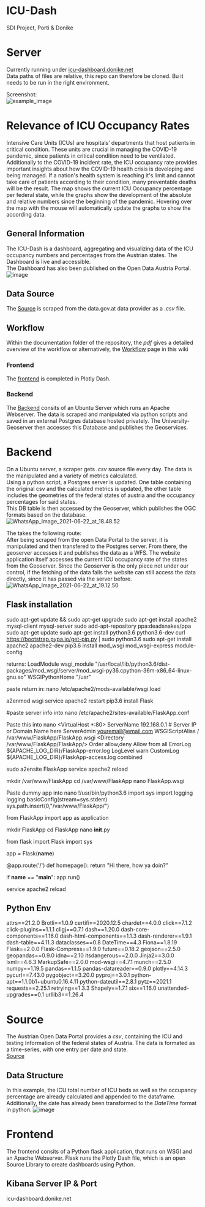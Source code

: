 # ICU-Dash

SDI Project, Porti & Donike  
  
# Server
Currently running under [icu-dashboard.donike.net]([url])  
Data paths of files are relative, this repo can therefore be cloned. Bu it needs to be run in the right environment.

  
Screenshot:  
![example_image](https://www.donike.net/wp-content/uploads/screencapture-icu-dashboard-donike-net-2021-06-26-17_30_17.jpg "Screenshot")


# Relevance of ICU Occupancy Rates  
Intensive Care Units (ICUs) are hospitals’ departments that host patients in critical condition. These units are crucial in managing the COVID-19 pandemic, since patients in critical condition need to be ventilated. Additionally to the COVID-19 incident rate, the ICU occupancy rate provides important insights about how the COVID-19 health crisis is developing and being managed. If a nation's health system is reaching it's limit and cannot take care of patients according to their condition, many preventable deaths will be the result.
The map shows the current ICU Occupancy percentage per federal state, while the graphs show the development of the absolute and relative numbers since the beginning of the pandemic. Hovering over the map with the mouse will automatically update the graphs to show the according data.
## General Information  
The ICU-Dash is a dashboard, aggregating and visualizing data of the ICU occupancy numbers and percentages from the Austrian states. The Dashboard is live and accessible.  
The Dashboard has also been published on the Open Data Austria Portal. 
![image](https://www.donike.net/wp-content/uploads/screencapture-icu-dashboard-donike-net-2021-06-26-17_30_17.jpg "image")
 
## Data Source  
The [Source](data) is scraped from the data.gov.at data provider as a *.csv* file.
## Workflow
Within the documentation folder of the repository, the *pdf* gives a detailed overview of the workflow or alternatively, the [Workflow](Workflow) page in this wiki
### Frontend
The [frontend](Frontend) is completed in Plotly Dash.  
### Backend
The [Backend](Backend) consits of an Ubuntu Server which runs an Apache Webserver. The data is scraped and manipulated via python scripts and saved in an external Postgres database hosted privately. The University-Geoserver then accesses this Database and publishes the Geoservices.



# Backend
On a Ubuntu server, a scraper gets *.csv* source file every day. The data is the manipulated and a variety of metrics calculated.  
Using a python script, a Postgres server is updated. One table containing the original csv and the calculated metrics is updated, the other table includes the geometries of the federal states of austria and the occupancy percentages for said states.  
This DB table is then accessed by the Geoserver, which publishes the OGC formats based on the database.
![WhatsApp_Image_2021-06-22_at_18.48.52](uploads/2083b522f35bcaad0a0a82db2507fad3/WhatsApp_Image_2021-06-22_at_18.48.52.jpeg)
  
The takes the following route:  
After being scraped from the open Data Portal to the server, it is manipulated and then transfered to the Postgres server. From there, the geoserver accesses it and publishes the data as a WFS. The website application itself accesses the current ICU occupancy rate of the states from the Geoserver. Since the Geoserver is the only piece not under our control, if the fetching of the data fails the website can still access the data directly, since it has passed via the server before.
![WhatsApp_Image_2021-06-22_at_19.12.50](uploads/afca644506ce3d98cb3e197d5bc0b439/WhatsApp_Image_2021-06-22_at_19.12.50.jpeg)
## Flask installation
sudo apt-get update && sudo apt-get upgrade
sudo apt-get install apache2 mysql-client mysql-server
sudo add-apt-repository ppa:deadsnakes/ppa
sudo apt-get update
sudo apt-get install python3.6 python3.6-dev
curl https://bootstrap.pypa.io/get-pip.py | sudo python3.6
sudo apt-get install apache2 apache2-dev
pip3.6 install mod_wsgi
mod_wsgi-express module-config

returns:
LoadModule wsgi_module "/usr/local/lib/python3.6/dist-packages/mod_wsgi/server/mod_wsgi-py36.cpython-36m-x86_64-linux-gnu.so"
WSGIPythonHome "/usr"

paste return in:
nano /etc/apache2/mods-available/wsgi.load

a2enmod wsgi
service apache2 restart
pip3.6 install Flask

#paste server info into
nano /etc/apache2/sites-available/FlaskApp.conf

Paste this into nano
<VirtualHost *:80>
                ServerName 192.168.0.1 # Server IP or Domain Name here
                ServerAdmin youremail@email.com
                WSGIScriptAlias / /var/www/FlaskApp/FlaskApp.wsgi
                <Directory /var/www/FlaskApp/FlaskApp/>
                        Order allow,deny
                        Allow from all
                </Directory>
                ErrorLog ${APACHE_LOG_DIR}/FlaskApp-error.log
                LogLevel warn
                CustomLog ${APACHE_LOG_DIR}/FlaskApp-access.log combined
</VirtualHost>

sudo a2ensite FlaskApp
service apache2 reload

mkdir /var/www/FlaskApp
cd /var/www/FlaskApp
nano FlaskApp.wsgi

 Paste dummy app into nano
!/usr/bin/python3.6
import sys
import logging
logging.basicConfig(stream=sys.stderr)
sys.path.insert(0,"/var/www/FlaskApp/")


from FlaskApp import app as application

mkdir FlaskApp cd FlaskApp
nano __init__.py

from flask import Flask
import sys

app = Flask(__name__)

@app.route('/')
def homepage():
    return "Hi there, how ya doin?"

if __name__ == "__main__":
    app.run()


service apache2 reload 

## Python Env
 
attrs==21.2.0
Brotli==1.0.9
certifi==2020.12.5
chardet==4.0.0
click==7.1.2
click-plugins==1.1.1
cligj==0.7.1
dash==1.20.0
dash-core-components==1.16.0
dash-html-components==1.1.3
dash-renderer==1.9.1
dash-table==4.11.3
dataclasses==0.8
DateTime==4.3
Fiona==1.8.19
Flask==2.0.0
Flask-Compress==1.9.0
future==0.18.2
geojson==2.5.0
geopandas==0.9.0
idna==2.10
itsdangerous==2.0.0
Jinja2==3.0.0
lxml==4.6.3
MarkupSafe==2.0.0
mod-wsgi==4.7.1
munch==2.5.0
numpy==1.19.5
pandas==1.1.5
pandas-datareader==0.9.0
plotly==4.14.3
pycurl==7.43.0
pygobject==3.20.0
pyproj==3.0.1
python-apt==1.1.0b1+ubuntu0.16.4.11
python-dateutil==2.8.1
pytz==2021.1
requests==2.25.1
retrying==1.3.3
Shapely==1.7.1
six==1.16.0
unattended-upgrades==0.1
urllib3==1.26.4

# Source
The Austrian Open Data Portal provides a *csv*, containing the ICU and testing Information of the federal states of Austria. The data is formated as a time-series, with one entry per date and state.  
[Source](https://covid19-dashboard.ages.at/data/CovidFallzahlen)
## Data Structure
In this example, the ICU total number of ICU beds as well as the occupancy percentage are already calculated and appended to the dataframe. Additionally, the date has already been transformed to the *DateTime* format in python.
![image](https://www.donike.net/wp-content/uploads/ICU-Dash_data_mockupstructure_v2312.jpg "image")

# Frontend

The frontend consits of a Python flask application, that runs on WSGI and an Apache Webserver. Flask runs the Plotly Dash file, which is an open Source Library to create dashboards using Python. 

## Kibana Server IP & Port  
icu-dashboard.donike.net




